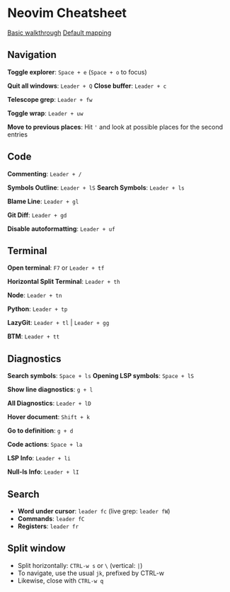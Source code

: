 # Neovim Cheatsheet

[Basic walkthrough](https://astronvim.com/Basic%20Usage/walkthrough)
[Default mapping](https://astronvim.com/Basic%20Usage/mappings)

## Navigation

**Toggle explorer**: `Space + e` (`Space + o` to focus)

**Quit all windows**: `Leader + Q`
**Close buffer**: `Leader + c`

**Telescope grep**: `Leader + fw`

**Toggle wrap**: `Leader + uw`

**Move to previous places**: Hit `'` and look at possible places for the second entries

## Code

**Commenting**: `Leader + /`

**Symbols Outline**: `Leader + lS`
**Search Symbols**: `Leader + ls`

**Blame Line**: `Leader + gl`

**Git Diff**: `Leader + gd`

**Disable autoformatting**: `Leader + uf`

## Terminal

**Open terminal**: `F7` or `Leader + tf`

**Horizontal Split Terminal**: `Leader + th`

**Node**: `Leader + tn`

**Python**: `Leader + tp`

**LazyGit**: `Leader + tl` | `Leader + gg`

**BTM**: `Leader + tt`


## Diagnostics

**Search symbols**: `Space + ls`
**Opening LSP symbols**: `Space + lS`

**Show line diagnostics**: `g + l`

**All Diagnostics**: `Leader + lD`

**Hover document**: `Shift + k`

**Go to definition**: `g + d`

**Code actions**: `Space + la`

**LSP Info**: `Leader + li`

**Null-ls Info**: `Leader + lI`

## Search

- **Word under cursor**: `leader fc` (live grep: `leader fW`)
- **Commands**: `leader fC`
- **Registers**: `leader fr`

## Split window

- Split horizontally: `CTRL-w s` or `\` (vertical: `|`)
- To navigate, use the usual `jk`, prefixed by CTRL-w
- Likewise, close with `CTRL-w q`
